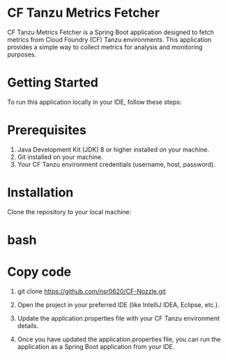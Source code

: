 # CF Tanzu Metrics Fetcher
CF Tanzu Metrics Fetcher is a Spring Boot application designed to fetch metrics from Cloud Foundry (CF) Tanzu environments. This application provides a simple way to collect metrics for analysis and monitoring purposes.

# Getting Started
To run this application locally in your IDE, follow these steps:

# Prerequisites
1. Java Development Kit (JDK) 8 or higher installed on your machine.
2. Git installed on your machine.
3. Your CF Tanzu environment credentials (username, host, password).

# Installation
Clone the repository to your local machine:

# bash
# Copy code
1. git clone https://github.com/nsr0620/CF-Nozzle.git

2. Open the project in your preferred IDE (like IntelliJ IDEA, Eclipse, etc.).

3. Update the application.properties file with your CF Tanzu environment details.

4. Once you have updated the application.properties file, you can run the application as a Spring Boot application from your IDE.

